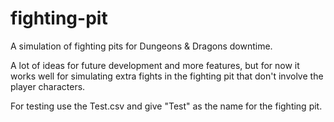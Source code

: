 # fighting-pit
A simulation of fighting pits for Dungeons &amp; Dragons downtime.

A lot of ideas for future development and more features, but for now it works well for simulating extra fights in the fighting pit that don't involve the player characters. 

For testing use the Test.csv and give "Test" as the name for the fighting pit. 
